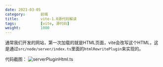 ```yaml
---
date: 2021-03-05
category:       前端
title:          vite-1.0源代码解读
tags:           [vite, 源代码]
weight:         1000
---
```


通常我们开发的网站，第一次加载的就是HTML页面，vite会改写这个HTML，这是通过`src/node/server/index.ts`里面的`htmlRewritePlugin`来实现的。
<!--more-->
代码截图：
![serverPluginHtml.ts](/assets/images/vite/server-plugin-HTML.png)
